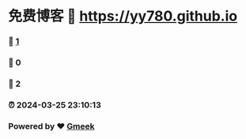 # 免费博客 :link: https://yy780.github.io 
### :page_facing_up: [1](https://yy780.github.io/tag.html) 
### :speech_balloon: 0 
### :hibiscus: 2 
### :alarm_clock: 2024-03-25 23:10:13 
### Powered by :heart: [Gmeek](https://github.com/Meekdai/Gmeek)
